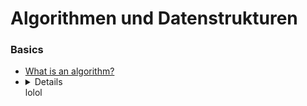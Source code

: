 # Algorithmen und Datenstrukturen

### Basics
- [What is an algorithm?](https://www.tutorialspoint.com/data_structures_algorithms/algorithms_basics.htm#)
- <summary>
  <details>Hi</details>
  lolol </summary>
